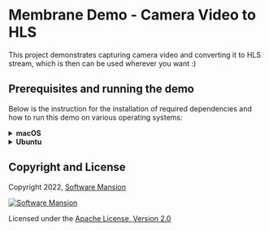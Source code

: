 # Membrane Demo - Camera Video to HLS

This project demonstrates capturing camera video and converting it to HLS stream, which is then can be used wherever you want :)

## Prerequisites and running the demo

Below is the instruction for the installation of required dependencies and how to run this demo on various operating systems:

<details>
<summary>
<b>macOS</b>
</summary>

### Prerequisites

You must have following packages installed on your system:

- FFmpeg 4.\*
- openssl

Furthermore, make sure you have `Elixir` and `Erlang` installed on your machine. For installation details, see: https://elixir-lang.org/install.html

```shell
brew install ffmpeg openssl
```

### Run the demo

To run the demo, clone the membrane_demo repository and checkout to the demo directory:

```shell
git clone https://github.com/membraneframework/membrane_demo
cd membrane_demo/camera_to_hls
```

Then you need to download the dependencies of the mix project:

```shell
mix deps.get
```

You may be asked to install `Hex` and `rebar3`.

Finally, you can run the project with:

```shell
mix run --no-halt
```

CMAF header and segment files will be created in `output` directory along with HLS playlist files.

To play the HLS stream you can just serve the content of `output` dir via regular HTTP server, e.g. by running in a separate terminal:

```shell
python3 -m http.server 8000
```

Then, you can open the url http://localhost:8000/output/index.m3u8 in some player, e.g. `ffplay` or `vlc`

```shell
ffplay http://localhost:8000/output/index.m3u8
```

Moreover you can open the url http://localhost:8000/stream in your browser and enjoy the video from your camera :)

_You might be asked to grant access to your camera, as some operating systems require that_

_In case of the absence of a physical camera, it is necessary to use a virtual camera (e.g. OBS, [see how to set up the virtual camera in OBS](https://obsproject.com/kb/virtual-camera-guide))_

</details>

<details>
<summary>
<b>Ubuntu</b>
</summary>

### Prerequisites

You must have following packages installed on your system:

- FFmpeg 4.\*
- openssl

Furthermore, make sure you have `Elixir` and `Erlang` installed on your machine. For installation details, see: https://elixir-lang.org/install.html

On Ubuntu, we recommend installation through `asdf`, see: https://asdf-vm.com/guide/getting-started.html

```shell
apt install ffmpeg
apt install libssl-dev
```

### Run the demo

To run the demo, clone the membrane_demo repository and checkout to the demo directory:

```shell
git clone https://github.com/membraneframework/membrane_demo
cd membrane_demo/camera_to_hls
```

Then you need to download the dependencies of the mix project:

```shell
mix deps.get
```

You may be asked to install `Hex` and `rebar3`.

> In case of installation issues with `Hex` on Ubuntu, try updating the system packages first by entering the command:
>
> ```shell
> sudo apt-get update
> ```

Finally, you can run the project with:

```shell
mix run --no-halt
```

CMAF header and segment files will be created in `output` directory along with HLS playlist files.

To play the HLS stream you can just serve the content of `output` dir via regular HTTP server, e.g. by running in a separate terminal:

```shell
python3 -m http.server 8000
```

Then, you can open the url http://localhost:8000/output/index.m3u8 in some player, e.g. `ffplay` or `vlc`

```shell
ffplay http://localhost:8000/output/index.m3u8
```

Moreover you can open the url http://localhost:8000/stream in your browser and enjoy the video from your camera :)

_You might be asked to grant access to your camera, as some operating systems require that_

_In case of the absence of a physical camera, it is necessary to use a virtual camera (e.g. OBS, [see how to set up the virtual camera in OBS](https://obsproject.com/kb/virtual-camera-guide))_

</details>

## Copyright and License

Copyright 2022, [Software Mansion](https://swmansion.com/?utm_source=git&utm_medium=readme&utm_campaign=membrane)

[![Software Mansion](https://membraneframework.github.io/static/logo/swm_logo_readme.png)](https://swmansion.com/?utm_source=git&utm_medium=readme&utm_campaign=membrane)

Licensed under the [Apache License, Version 2.0](LICENSE)
